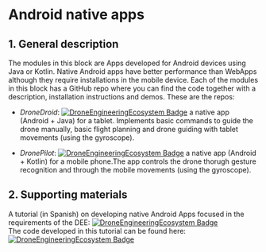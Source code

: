# Android native apps
## 1. General description
The modules in this block are Apps developed for Android devices using Java or Kotlin. Native Android apps have better performance than WebApps although they require installations in the mobile device. 
Each of the modules in this block has a GitHub repo where you can find the code together with a description, installation instructions and demos. These are the repos:
* *DroneDroid*:
[![DroneEngineeringEcosystem Badge](https://img.shields.io/badge/DEE-DroneDroid-brightgreen.svg)](https://github.com/dronsEETAC/DroneDroid) a native app (Android + Java) for a tablet.  Implements basic commands to guide the drone manually, basic flight planning and drone guiding with tablet movements (using the gyroscope).


* *DronePilot*:
[![DroneEngineeringEcosystem Badge](https://img.shields.io/badge/DEE-DronePilot-brightgreen.svg)](https://github.com/dronsEETAC/DronePilot) a native app (Android + Kotlin) for a mobile phone.The app controls the drone thorugh gesture recognition and through the mobile movements (using the gyroscope). 

## 2. Supporting materials
A tutorial (in Spanish) on developing native Android Apps focused in the requirements of the DEE:
[![DroneEngineeringEcosystem Badge](https://img.shields.io/badge/DEE-video_tutorial_android-pink.svg)](https://www.youtube.com/playlist?list=PLyAtSQhMsD4r4nDM0pidyhop8XzSbyFNa)    
The code developed in this tutorial can be found  here:
[![DroneEngineeringEcosystem Badge](https://img.shields.io/badge/DEE-code_tutorial_android-blue.svg)](https://www.youtube.com/playlist?list=PLyAtSQhMsD4r4nDM0pidyhop8XzSbyFNa)  



